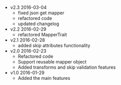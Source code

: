- v2.3 2016-03-04
    * fixed json get mapper
    * refactored code
    * updated changelog
- v2.2 2016-02-29
    * refactored MapperTrait
- v2.1 2016-02-28
    * added skip attributes functionality
- v2.0 2016-02-23
    * Refactored code
    * Support reusable mapper object
    * Added transforms and skip validation features
- v1.0 2016-01-29
    * Added the main features